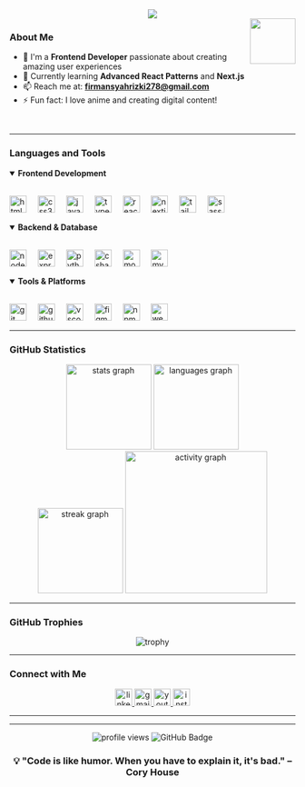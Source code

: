
<div align="center">
  <img src="https://readme-typing-svg.herokuapp.com/?font=Righteous&size=35&center=true&vCenter=true&width=500&height=70&duration=4000&lines=Hi+There!+👋;+I'm+Firmansyah!;Frontend+Developer+💻;From+Indonesia+🇮🇩;" />
</div>

<img align="right" height="80" src="1m7v0o2aibxd1.gif" />

<h3 align="left">About Me</h3>

- 🔭 I'm a **Frontend Developer** passionate about creating amazing user experiences
- 🌱 Currently learning **Advanced React Patterns** and **Next.js**
- 📫 Reach me at: **firmansyahrizki278@gmail.com**
- ⚡ Fun fact: I love anime and creating digital content!

<br clear="both">

---

<h3 align="left">Languages and Tools</h3>

<details open>
<summary><b>Frontend Development</b></summary>
<br>
<p align="left">
  <img src="https://cdn.jsdelivr.net/gh/devicons/devicon/icons/html5/html5-original.svg" height="30" alt="html5 logo" />
  <img width="12" />
  <img src="https://cdn.jsdelivr.net/gh/devicons/devicon/icons/css3/css3-original.svg" height="30" alt="css3 logo" />
  <img width="12" />
  <img src="https://cdn.jsdelivr.net/gh/devicons/devicon/icons/javascript/javascript-original.svg" height="30" alt="javascript logo" />
  <img width="12" />
  <img src="https://cdn.jsdelivr.net/gh/devicons/devicon/icons/typescript/typescript-original.svg" height="30" alt="typescript logo" />
  <img width="12" />
  <img src="https://cdn.jsdelivr.net/gh/devicons/devicon/icons/react/react-original.svg" height="30" alt="react logo" />
  <img width="12" />
  <img src="https://cdn.jsdelivr.net/gh/devicons/devicon/icons/nextjs/nextjs-original.svg" height="30" alt="nextjs logo" />
  <img width="12" />
  <img src="https://cdn.jsdelivr.net/gh/devicons/devicon/icons/tailwindcss/tailwindcss-plain.svg" height="30" alt="tailwind logo" />
  <img width="12" />
  <img src="https://cdn.jsdelivr.net/gh/devicons/devicon/icons/sass/sass-original.svg" height="30" alt="sass logo" />
</p>
</details>

<details open>
<summary><b>Backend & Database</b></summary>
<br>
<p align="left">
  <img src="https://cdn.jsdelivr.net/gh/devicons/devicon/icons/nodejs/nodejs-original.svg" height="30" alt="nodejs logo" />
  <img width="12" />
  <img src="https://cdn.jsdelivr.net/gh/devicons/devicon/icons/express/express-original.svg" height="30" alt="express logo" />
  <img width="12" />
  <img src="https://cdn.jsdelivr.net/gh/devicons/devicon/icons/python/python-original.svg" height="30" alt="python logo" />
  <img width="12" />
  <img src="https://cdn.jsdelivr.net/gh/devicons/devicon/icons/csharp/csharp-original.svg" height="30" alt="csharp logo" />
  <img width="12" />
  <img src="https://cdn.jsdelivr.net/gh/devicons/devicon/icons/mongodb/mongodb-original.svg" height="30" alt="mongodb logo" />
  <img width="12" />
  <img src="https://cdn.jsdelivr.net/gh/devicons/devicon/icons/mysql/mysql-original.svg" height="30" alt="mysql logo" />
</p>
</details>

<details open>
<summary><b>Tools & Platforms</b></summary>
<br>
<p align="left">
  <img src="https://cdn.jsdelivr.net/gh/devicons/devicon/icons/git/git-original.svg" height="30" alt="git logo" />
  <img width="12" />
  <img src="https://cdn.jsdelivr.net/gh/devicons/devicon/icons/github/github-original.svg" height="30" alt="github logo" />
  <img width="12" />
  <img src="https://cdn.jsdelivr.net/gh/devicons/devicon/icons/vscode/vscode-original.svg" height="30" alt="vscode logo" />
  <img width="12" />
  <img src="https://cdn.jsdelivr.net/gh/devicons/devicon/icons/figma/figma-original.svg" height="30" alt="figma logo" />
  <img width="12" />
  <img src="https://cdn.jsdelivr.net/gh/devicons/devicon/icons/npm/npm-original-wordmark.svg" height="30" alt="npm logo" />
  <img width="12" />
  <img src="https://cdn.jsdelivr.net/gh/devicons/devicon/icons/webpack/webpack-original.svg" height="30" alt="webpack logo" />
</p>
</details>

---

<h3 align="left">GitHub Statistics</h3>

<div align="center">
  <img src="https://github-readme-stats.vercel.app/api?username=fyrmansyah&hide_title=false&hide_rank=false&show_icons=true&include_all_commits=true&count_private=true&disable_animations=false&theme=dracula&locale=en&hide_border=true&border_radius=15" height="150" alt="stats graph" />
  <img src="https://github-readme-stats.vercel.app/api/top-langs?username=fyrmansyah&locale=en&hide_title=false&layout=compact&card_width=320&langs_count=8&theme=dracula&hide_border=true&border_radius=15" height="150" alt="languages graph" />
</div>

<div align="center">
  <img src="https://streak-stats.demolab.com?user=fyrmansyah&locale=en&mode=daily&theme=dracula&hide_border=true&border_radius=15" height="150" alt="streak graph" />
  <img src="https://github-readme-activity-graph.vercel.app/graph?username=fyrmansyah&theme=dracula&bg_color=282a36&hide_border=true&border_radius=15" height="250" alt="activity graph" />
</div>

---

<h3 align="left">GitHub Trophies</h3>

<div align="center">
  <img src="https://github-profile-trophy.vercel.app/?username=fyrmansyah&theme=dracula&no-frame=true&no-bg=false&margin-w=4&row=1" alt="trophy" />
</div>

---

<h3 align="left">Connect with Me</h3>

<div align="center">
  <a href="https://www.linkedin.com/in/julianfernando15/" target="_blank">
    <img src="https://img.shields.io/static/v1?message=LinkedIn&logo=linkedin&label=&color=0077B5&logoColor=white&labelColor=&style=for-the-badge" height="30" alt="linkedin logo" />
  </a>
  <a href="mailto:ajulian.fernando@gmail.com" target="_blank">
    <img src="https://img.shields.io/static/v1?message=Gmail&logo=gmail&label=&color=D14836&logoColor=white&labelColor=&style=for-the-badge" height="30" alt="gmail logo" />
  </a>
  <a href="https://youtube.com/@Liiiaann_" target="_blank">
    <img src="https://img.shields.io/static/v1?message=Youtube&logo=youtube&label=&color=FF0000&logoColor=white&labelColor=&style=for-the-badge" height="30" alt="youtube logo" />
  </a>
  <a href="https://instagram.com/liiiaaannn___/" target="_blank">
    <img src="https://img.shields.io/static/v1?message=Instagram&logo=instagram&label=&color=E4405F&logoColor=white&labelColor=&style=for-the-badge" height="30" alt="instagram logo" />
  </a>
</div>

---



---

<div align="center">
  <img src="https://komarev.com/ghpvc/?username=rexoogen&label=Profile%20views&color=0e75b6&style=flat" alt="profile views" />
  <img src="https://img.shields.io/github/followers/rexoogen?label=Followers&style=social" alt="GitHub Badge" />
</div>

<div align="center">
  <h3>💡 "Code is like humor. When you have to explain it, it's bad." – Cory House</h3>
</div>
